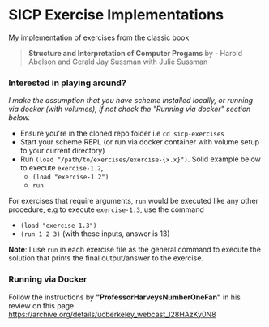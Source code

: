 # SICP Exercise Implementations

My implementation of exercises from the classic book

> **Structure and Interpretation of Computer Progams**
> by - Harold Abelson and Gerald Jay Sussman with Julie Sussman

### Interested in playing around?

_I make the assumption that you have scheme installed locally, or running via docker (with volumes), if not check the "Running via docker" section below._

- Ensure you're in the cloned repo folder i.e `cd sicp-exercises`
- Start your scheme REPL (or run via docker container with volume setup to your current directory)
- Run `(load "/path/to/exercises/exercise-{x.x}")`. Solid example below to execute `exercise-1.2`, 
  * `(load "exercise-1.2")`
  * `run`

For exercises that require arguments, `run` would be executed like any other procedure, e.g to execute `exercise-1.3`, use the command
- `(load "exercise-1.3")`
- `(run 1 2 3)` (with these inputs, answer is 13)


__Note__: I use `run` in each exercise file as the general command to execute the solution that prints the final output/answer to the exercise.


### Running via Docker

Follow the instructions by **"ProfessorHarveysNumberOneFan"** in his review on this page https://archive.org/details/ucberkeley_webcast_l28HAzKy0N8

